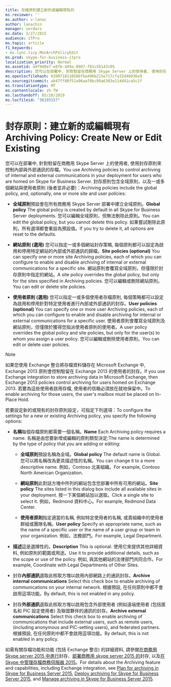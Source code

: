 ```yaml
---
title: 存檔原則建立新的或編輯現有的
ms.reviewer: ''
ms.author: v-lanac
author: lanachin
manager: serdars
ms.date: 3/27/2015
audience: ITPro
ms.topic: article
f1_keywords:
- ms.lync.lscp.MonArchPolicyEdit
ms.prod: skype-for-business-itpro
localization_priority: Normal
ms.assetid: a4f948e7-e8f6-449a-8907-f61c5b143c05
description: 您可以在部署中, 針對駐留在商務用 Skype Server 上的使用者, 使用封存原則來控制內部與外部通訊的存檔。 封存原則包含全域原則，以及一或多個網站與使用者原則 (後者並非必要)：
ms.openlocfilehash: 6390718110580fbe496b215e717cfa32d48936e9
ms.sourcegitcommit: ab47ff88f51a96aaf8bc99a6303e114d41ca5c2f
ms.translationtype: MT
ms.contentlocale: zh-TW
ms.lasthandoff: 05/20/2019
ms.locfileid: "36193157"
---
```

# <a name="archiving-policy-create-new-or-edit-existing"></a><span data-ttu-id="d2aaa-104">封存原則：建立新的或編輯現有</span><span class="sxs-lookup"><span data-stu-id="d2aaa-104">Archiving Policy: Create New or Edit Existing</span></span>
 
<span data-ttu-id="d2aaa-105">您可以在部署中, 針對駐留在商務用 Skype Server 上的使用者, 使用封存原則來控制內部與外部通訊的存檔。</span><span class="sxs-lookup"><span data-stu-id="d2aaa-105">You use Archiving policies to control archiving of internal and external communications in your deployment for users who are homed on Skype for Business Server.</span></span> <span data-ttu-id="d2aaa-106">封存原則包含全域原則，以及一或多個網站與使用者原則 (後者並非必要)：</span><span class="sxs-lookup"><span data-stu-id="d2aaa-106">Archiving policies include the global policy, and, optionally, one or more site and user policies:</span></span>
  
- <span data-ttu-id="d2aaa-107">**全域原則**預設會在所有商務用 Skype Server 部署中建立全域原則。</span><span class="sxs-lookup"><span data-stu-id="d2aaa-107">**Global policy** The global policy is created by default in all Skype for Business Server deployments.</span></span> <span data-ttu-id="d2aaa-108">您可以編輯全域原則，但無法刪除此原則。</span><span class="sxs-lookup"><span data-stu-id="d2aaa-108">You can edit the global policy, but you cannot delete this policy.</span></span> <span data-ttu-id="d2aaa-109">如果嘗試刪除此原則，所有選項都會重設為預設值。</span><span class="sxs-lookup"><span data-stu-id="d2aaa-109">If you try to delete it, all options are reset to the defaults.</span></span>
    
- <span data-ttu-id="d2aaa-110">**網站原則 (選用)** 您可以指定一或多個網站封存策略, 每個原則都可以設定為啟用和停用特定網站的內部或外部通訊的歸檔。</span><span class="sxs-lookup"><span data-stu-id="d2aaa-110">**Site policies (optional)** You can specify one or more site Archiving policies, each of which you can configure to enable and disable archiving of internal or external communications for a specific site.</span></span> <span data-ttu-id="d2aaa-111">網站原則會覆寫全域原則，但僅限於封存原則中指定的網站。</span><span class="sxs-lookup"><span data-stu-id="d2aaa-111">A site policy overrides the global policy, but only for the sites specified in Archiving policies.</span></span> <span data-ttu-id="d2aaa-112">您可以編輯或刪除網站原則。</span><span class="sxs-lookup"><span data-stu-id="d2aaa-112">You can edit or delete site policies.</span></span>
    
- <span data-ttu-id="d2aaa-113">**使用者原則 (選用)** 您可以指定一或多個使用者存檔原則, 每個策略都可以設定為啟用和停用針對特定使用者進行內部或外部通訊的封存。</span><span class="sxs-lookup"><span data-stu-id="d2aaa-113">**User policies (optional)** You can specify one or more user Archiving policies, each of which you can configure to enable and disable archiving for internal or external communications for a specific user.</span></span> <span data-ttu-id="d2aaa-114">使用者原則會覆寫全域原則及網站原則，但僅限於獲得您指派使用者原則的使用者。</span><span class="sxs-lookup"><span data-stu-id="d2aaa-114">A user policy overrides the global policy and site policies, but only for the user(s) to whom you assign a user policy.</span></span> <span data-ttu-id="d2aaa-115">您可以編輯或刪除使用者原則。</span><span class="sxs-lookup"><span data-stu-id="d2aaa-115">You can edit or delete user policies.</span></span>
    
> [!NOTE]
> <span data-ttu-id="d2aaa-116">如果您使用 Exchange 整合將存檔資料儲存在 Microsoft Exchange 中, Exchange 2013 原則會控制駐留在 Exchange 2013 的使用者的封存。</span><span class="sxs-lookup"><span data-stu-id="d2aaa-116">If you use Exchange integration to store archiving data in Microsoft Exchange, then Exchange 2013 policies control archiving for users homed on Exchange 2013.</span></span> <span data-ttu-id="d2aaa-117">若要為這些使用者啟用存檔, 使用者的信箱必須放在就地保留中。</span><span class="sxs-lookup"><span data-stu-id="d2aaa-117">To enable archiving for those users, the user's mailbox must be placed on In-Place Hold.</span></span> 
  
<span data-ttu-id="d2aaa-118">若要設定新的或現有的封存原則設定，可指定下列選項：</span><span class="sxs-lookup"><span data-stu-id="d2aaa-118">To configure the settings for a new or existing Archiving policy, you specify the following options:</span></span>
- <span data-ttu-id="d2aaa-119">**名稱**每個存檔原則都需要一個名稱。</span><span class="sxs-lookup"><span data-stu-id="d2aaa-119">**Name** Each Archiving policy requires a name.</span></span> <span data-ttu-id="d2aaa-120">名稱是由您要新增或編輯的原則類型決定:</span><span class="sxs-lookup"><span data-stu-id="d2aaa-120">The name is determined by the type of policy that you are adding or editing:</span></span>
    
  - <span data-ttu-id="d2aaa-121">**全域原則**預設名稱為全域。</span><span class="sxs-lookup"><span data-stu-id="d2aaa-121">**Global policy** The default name is Global.</span></span> <span data-ttu-id="d2aaa-122">您可以將名稱改為更具描述性的名稱。</span><span class="sxs-lookup"><span data-stu-id="d2aaa-122">You can change it to a more descriptive name.</span></span> <span data-ttu-id="d2aaa-123">例如，Contoso 北美組織。</span><span class="sxs-lookup"><span data-stu-id="d2aaa-123">For example, Contoso North American Organization.</span></span>
    
  - <span data-ttu-id="d2aaa-124">**網站原則**此對話方塊中所列的網站包含您部署中所有可用的網站。</span><span class="sxs-lookup"><span data-stu-id="d2aaa-124">**Site policy** The sites listed in this dialog box include all available sites in your deployment.</span></span> <span data-ttu-id="d2aaa-125">按一下某個網站加以選取。</span><span class="sxs-lookup"><span data-stu-id="d2aaa-125">Click a single site to select it.</span></span> <span data-ttu-id="d2aaa-126">例如，Redmond 資料中心。</span><span class="sxs-lookup"><span data-stu-id="d2aaa-126">For example, Redmond Data Center.</span></span>
    
  - <span data-ttu-id="d2aaa-127">**使用者原則**指定適當的名稱, 例如特定使用者的名稱, 或貴組織中的使用者群組或團隊名稱。</span><span class="sxs-lookup"><span data-stu-id="d2aaa-127">**User policy** Specify an appropriate name, such as the name of a specific user or the name of a user group or team in your organization.</span></span> <span data-ttu-id="d2aaa-128">例如，法務部門。</span><span class="sxs-lookup"><span data-stu-id="d2aaa-128">For example, Legal Department.</span></span>
    
- <span data-ttu-id="d2aaa-129">**描述**這是選擇性的。</span><span class="sxs-lookup"><span data-stu-id="d2aaa-129">**Description** This is optional.</span></span> <span data-ttu-id="d2aaa-130">使用它來提供其他詳細資料, 例如原則的範圍或用途。</span><span class="sxs-lookup"><span data-stu-id="d2aaa-130">Use it to provide additional details, such as the scope or use of the policy.</span></span> <span data-ttu-id="d2aaa-131">例如, 與其他網站的法律部門共同合作。</span><span class="sxs-lookup"><span data-stu-id="d2aaa-131">For example, Coordinate with Legal Departments of Other Sites.</span></span>
    
- <span data-ttu-id="d2aaa-132">封存**內部通訊**選取此核取方塊以啟用內部網路上的通訊封存。</span><span class="sxs-lookup"><span data-stu-id="d2aaa-132">**Archive internal communications** Select this check box to enable archiving of communications on your internal network.</span></span> <span data-ttu-id="d2aaa-133">根據預設, 在任何原則中都不會啟用這項功能。</span><span class="sxs-lookup"><span data-stu-id="d2aaa-133">By default, this is not enabled in any policy.</span></span>
    
- <span data-ttu-id="d2aaa-134">封存**外部通訊**選取此核取方塊以啟用包含外部使用者 (例如遠端使用者 (包括匿名和 PIC 設定使用者) 及聯盟夥伴的通訊的封存。</span><span class="sxs-lookup"><span data-stu-id="d2aaa-134">**Archive external communications** Select this check box to enable archiving of communications that include external users, such as remote users, (including anonymous and PIC-setting users), and federated partners.</span></span> <span data-ttu-id="d2aaa-135">根據預設, 在任何原則中都不會啟用這項功能。</span><span class="sxs-lookup"><span data-stu-id="d2aaa-135">By default, this is not enabled in any policy.</span></span>
    
<span data-ttu-id="d2aaa-136">如需有關存檔功能和功能 (包括 Exchange 整合) 的詳細資料, 請參閱[在商務用 Skype server 2015 中進行](../../plan-your-deployment/archiving/archiving.md)封存、[部署商務用 skype server 2015 的](../../deploy/deploy-archiving/deploy-archiving.md)封存, 以及[在 Skype 中管理存檔商務伺服器 2015](../../manage/archiving/archiving.md)。</span><span class="sxs-lookup"><span data-stu-id="d2aaa-136">For details about the Archiving feature and capabilities, including Exchange integration, see [Plan for archiving in Skype for Business Server 2015](../../plan-your-deployment/archiving/archiving.md), [Deploy archiving for Skype for Business Server 2015](../../deploy/deploy-archiving/deploy-archiving.md), and [Manage archiving in Skype for Business Server 2015](../../manage/archiving/archiving.md).</span></span>

